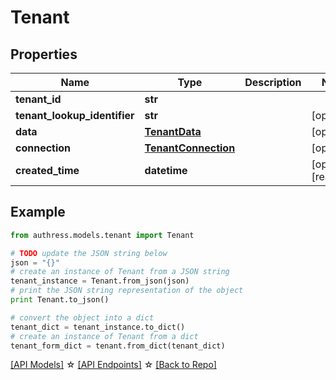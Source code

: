 # Tenant


## Properties
Name | Type | Description | Notes
------------ | ------------- | ------------- | -------------
**tenant_id** | **str** |  |
**tenant_lookup_identifier** | **str** |  | [optional]
**data** | [**TenantData**](TenantData.md) |  | [optional]
**connection** | [**TenantConnection**](TenantConnection.md) |  | [optional]
**created_time** | **datetime** |  | [optional] [readonly]

## Example

```python
from authress.models.tenant import Tenant

# TODO update the JSON string below
json = "{}"
# create an instance of Tenant from a JSON string
tenant_instance = Tenant.from_json(json)
# print the JSON string representation of the object
print Tenant.to_json()

# convert the object into a dict
tenant_dict = tenant_instance.to_dict()
# create an instance of Tenant from a dict
tenant_form_dict = tenant.from_dict(tenant_dict)
```
[[API Models]](./README.md#documentation-for-models) ☆ [[API Endpoints]](./README.md#documentation-for-api-endpoints) ☆ [[Back to Repo]](../README.md)


